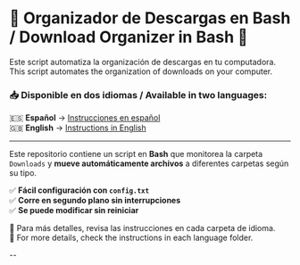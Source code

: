 # 📂 Organizador de Descargas en Bash / Download Organizer in Bash 🚀

Este script automatiza la organización de descargas en tu computadora.  
This script automates the organization of downloads on your computer.

### 📥 Disponible en dos idiomas / Available in two languages:

🇪🇸 **Español** → [Instrucciones en español](es/README.md)  
🇬🇧 **English** → [Instructions in English](en/README.md)  

---

Este repositorio contiene un script en **Bash** que monitorea la carpeta `Downloads` y **mueve automáticamente archivos** a diferentes carpetas según su tipo.  

✅ **Fácil configuración con `config.txt`**  
✅ **Corre en segundo plano sin interrupciones**  
✅ **Se puede modificar sin reiniciar**  

📌 Para más detalles, revisa las instrucciones en cada carpeta de idioma.  
📌 For more details, check the instructions in each language folder.

--

